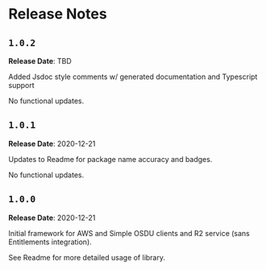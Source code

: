 # Release Notes

## `1.0.2`

**Release Date**: TBD

Added Jsdoc style comments w/ generated documentation and Typescript support

No functional updates.

## `1.0.1`

**Release Date**: 2020-12-21

Updates to Readme for package name accuracy and badges.

No functional updates.

## `1.0.0`

**Release Date**: 2020-12-21

Initial framework for AWS and Simple OSDU clients and R2 service (sans Entitlements integration).

See Readme for more detailed usage of library.